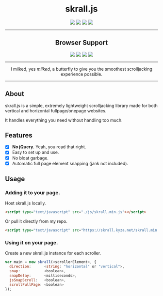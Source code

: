 <h1 align="center">skrall.js</h1>
<p align="center">
  <img src="https://img.shields.io/github/size/KyzaGitHub/skrall.js/skrall.js?label=Full%20Size&style=flat-square">
  <img src="https://img.shields.io/github/size/KyzaGitHub/skrall.js/skrall.min.js?label=Minified&style=flat-square">
  <img src="https://img.badgesize.io/KyzaGitHub/skrall.js/master/skrall.min.js.svg?compression=gzip&label=GZipped&color=007ec6&style=flat-square">
  <img src="https://img.badgesize.io/KyzaGitHub/skrall.js/master/skrall.min.js.svg?compression=brotli&label=Brotli%20Size&color=007ec6&style=flat-square">
</p>
<hr>
<h2 align="center">Browser Support</h2>
<p align="center">
  <img src="https://img.shields.io/static/v1?label=Google%20Chrome&message=Full%20Support&color=4285F4&style=flat-square&logo=Google%20Chrome">
  <img src="https://img.shields.io/static/v1?label=Mozilla%20Firefox&message=No%20Support%20Yet&color=FF7139&style=flat-square&logo=Mozilla%20Firefox">
  <img src="https://img.shields.io/static/v1?label=Microsoft%20Edge&message=Waiting%20For%20Chromium%20Rendering&color=0078D7&style=flat-square&logo=Microsoft%20Edge">
  <img src="https://img.shields.io/static/v1?label=Internet%20Explorer&message=Never&color=0076D6&style=flat-square&logo=Internet%20Explorer">
</p>
<hr>
<p align="center">
  I milked, yes <i>milked</i>, a butterfly to give you the smoothest scrolljacking experience possible.
</p>
<hr>

## About

skrall.js is a simple, extremely lightweight scrolljacking library made for both vertical and horizontal fullpage/onepage websites.

It handles everything you need without handling too much.

## Features

- [x] **No jQuery.** Yeah, you read that right.
- [x] Easy to set up and use.
- [x] No bloat garbage.
- [x] Automatic full page element snapping (jank not included).

## Usage

### Adding it to your page.

Host skrall.js locally.

```html
<script type="text/javascript" src="./js/skrall.min.js"></script>
```

Or pull it directly from my repo.

```html
<script type="text/javascript" src="https://skrall.kyza.net/skrall.min.js"></script>
```

### Using it on your page.

Create a new skrall.js instance for each scroller.

```javascript
var main = new skrall(<scrollerElement>, {
  direction:      <string: "horizontal" or "vertical">,
  snap:           <boolean>,
  snapDelay:      <milliseconds>,
  jsSnapScroll:   <boolean>,
  scrollFullPage: <boolean>
});
```

